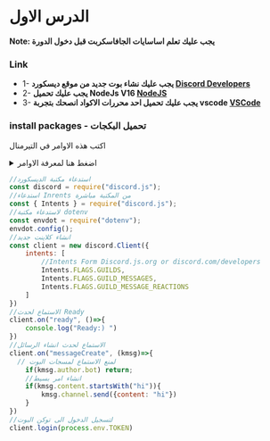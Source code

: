# الدرس الاول 
**Note: يجب عليك تعلم اساسايات الجافاسكربت قبل دخول الدورة**
### Link
* 1- **يجب عليك نشاء بوت جديد من موقع ديسكورد [Discord Developers](https://discord.com/developers/applications)**
* 2- **يجب عليك تحميل NodeJs V16 [NodeJS](https://nodejs.org/en/)**
* 3- **يجب عليك تحميل احد محررات الاكواد انصحك بتجربة vscode [VSCode](https://code.visalstudio.com/)**

### install packages - تحميل البكجات 


اكتب هذه الاوامر في التيرمنال


<details>
	<summary>اضغط هنا لمعرفة الاوامر</summary>
	<details>
		<summary>لانشاء بكج جيسون اضغط هنا</summary>
		<code>
		npm init -y
		</code>
	 </details>
	<details>
		<summary>لتحميل بكج الديسكورد</summary>
		<code>
		npm install discord.js
		</code>
	</details>
	<details>
		<summary>لتحميل dotenv</summary>
		<code>
		npm install dotenv
		</code>
	</details>
</details>


```js
//استدعاء مكتبة الديسكورد
const discord = require("discord.js");
//استدعاء Inrents من المكتبة مباشرة
const { Intents } = require("discord.js");
//لاستدعاء مكتبة dotenv
const envdot = require("dotenv");
envdot.config();
//انشاء كلاينت جديد
const client = new discord.Client({
    intents: [
        //Intents Form Discord.js.org or discord.com/developers
        Intents.FLAGS.GUILDS,
        Intents.FLAGS.GUILD_MESSAGES,
        Intents.FLAGS.GUILD_MESSAGE_REACTIONS
    ]
})
//الاستماع لحدث Ready
client.on("ready", ()=>{
    console.log("Ready:) ")
})
//الاستماع لحدث انشاء الرسائل
client.on("messageCreate", (kmsg)=>{
  // لمنع الاستماع لمسجات البوت
    if(kmsg.author.bot) return;
    //انشاء امر بسيط
    if(kmsg.content.startsWith("hi")){
        kmsg.channel.send({content: "hi"})
    }
})
//لتسجيل الدخول الى توكن البوت
client.login(process.env.TOKEN)
```

